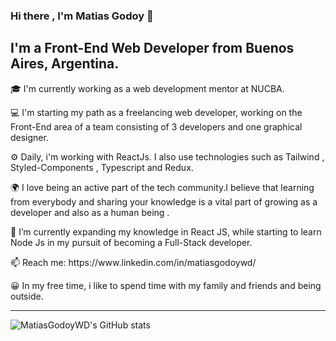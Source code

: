 ### Hi there , I'm Matias Godoy 👋


## I'm a Front-End Web Developer from Buenos Aires, Argentina.




<p>🎓 I'm currently working as a web development mentor at NUCBA.</p>
<p>💻 I'm starting my path as a freelancing web developer, working on the Front-End area of a team consisting of 3 developers and one graphical designer.</p>
<p>⚙️ Daily, i'm working with ReactJs. I also use technologies such as Tailwind , Styled-Components , Typescript and Redux. </p>  
<p>🌍 I love being an active part of the tech community.I believe that learning from everybody and sharing your knowledge is a vital part of growing as a developer and also as a human being . </p>
<p>🌱  I’m currently expanding my knowledge in React JS, while starting to learn Node Js in my pursuit of becoming a Full-Stack developer.</p>
<p>📫 Reach me: https://www.linkedin.com/in/matiasgodoywd/</p>
<p>😀 In my free time, i like to spend time with my family and friends and being outside.</p>

---


![MatiasGodoyWD's GitHub stats](https://github-readme-stats.vercel.app/api?username=MatiasGodoyWD&show_icons=true&theme=radical)



